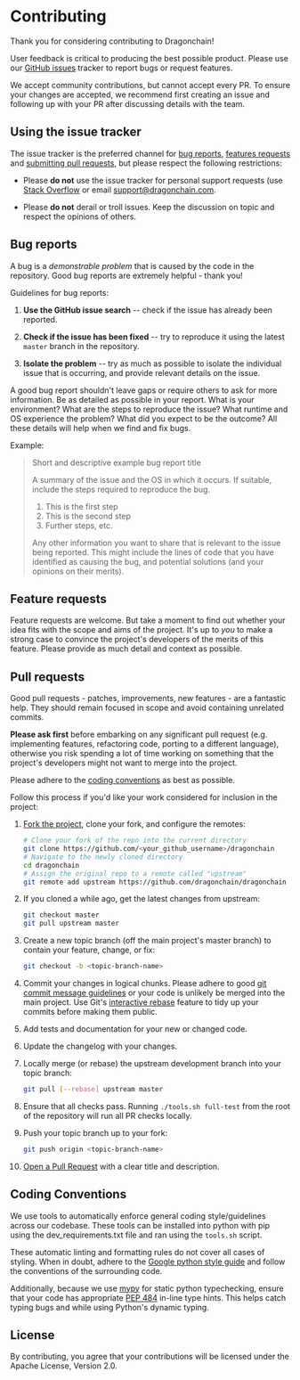 # Contributing

Thank you for considering contributing to Dragonchain!

User feedback is critical to producing the best possible product.
Please use our
[GitHub issues](https://github.com/dragonchain/dragonchain/issues) tracker
to report bugs or request features.

We accept community contributions, but cannot accept every PR. To ensure your
changes are accepted, we recommend first creating an issue and following up
with your PR after discussing details with the team.

## Using the issue tracker

The issue tracker is the preferred channel for [bug reports](#bug-reports),
[features requests](#feature-requests) and
[submitting pull requests](#pull-requests),
but please respect the following restrictions:

- Please **do not** use the issue tracker for personal support requests (use
  [Stack Overflow](https://stackoverflow.com) or email
  support@dragonchain.com.

- Please **do not** derail or troll issues. Keep the discussion on topic and
  respect the opinions of others.

## Bug reports

A bug is a _demonstrable problem_ that is caused by the code in the repository.
Good bug reports are extremely helpful - thank you!

Guidelines for bug reports:

1. **Use the GitHub issue search** -- check if the issue has already been
   reported.

1. **Check if the issue has been fixed** -- try to reproduce it using the
   latest `master` branch in the repository.

1. **Isolate the problem** -- try as much as possible to isolate the individual
   issue that is occurring, and provide relevant details on the issue.

A good bug report shouldn't leave gaps or require others to ask for more
information. Be as detailed as possible in your report. What is your
environment? What are the steps to reproduce the issue? What runtime and OS
experience the problem? What did you expect to be the outcome? All these
details will help when we find and fix bugs.

Example:

> Short and descriptive example bug report title
>
> A summary of the issue and the OS in which it occurs. If
> suitable, include the steps required to reproduce the bug.
>
> 1. This is the first step
> 1. This is the second step
> 1. Further steps, etc.
>
> Any other information you want to share that is relevant to the issue being
> reported. This might include the lines of code that you have identified as
> causing the bug, and potential solutions (and your opinions on their
> merits).

## Feature requests

Feature requests are welcome. But take a moment to find out whether your idea
fits with the scope and aims of the project. It's up to _you_ to make a strong
case to convince the project's developers of the merits of this feature. Please
provide as much detail and context as possible.

## Pull requests

Good pull requests - patches, improvements, new features - are a fantastic
help. They should remain focused in scope and avoid containing unrelated
commits.

**Please ask first** before embarking on any significant pull request (e.g.
implementing features, refactoring code, porting to a different language),
otherwise you risk spending a lot of time working on something that the
project's developers might not want to merge into the project.

Please adhere to the [coding conventions](#coding-conventions) as best as
possible.

Follow this process if you'd like your work considered for inclusion in the
project:

1. [Fork the project](https://github.com/dragonchain/dragonchain/fork),
   clone your fork, and configure the remotes:

   ```sh
   # Clone your fork of the repo into the current directory
   git clone https://github.com/<your_github_username>/dragonchain
   # Navigate to the newly cloned directory
   cd dragonchain
   # Assign the original repo to a remote called "upstream"
   git remote add upstream https://github.com/dragonchain/dragonchain
   ```

1. If you cloned a while ago, get the latest changes from upstream:

   ```sh
   git checkout master
   git pull upstream master
   ```

1. Create a new topic branch (off the main project's master branch) to
   contain your feature, change, or fix:

   ```sh
   git checkout -b <topic-branch-name>
   ```

1. Commit your changes in logical chunks. Please adhere to good
   [git commit message guidelines](http://tbaggery.com/2008/04/19/a-note-about-git-commit-messages.html)
   or your code is unlikely be merged into the main project. Use Git's
   [interactive rebase](https://help.github.com/articles/interactive-rebase)
   feature to tidy up your commits before making them public.

1. Add tests and documentation for your new or changed code.

1. Update the changelog with your changes.

1. Locally merge (or rebase) the upstream development branch into your topic
   branch:

   ```sh
   git pull [--rebase] upstream master
   ```

1. Ensure that all checks pass. Running `./tools.sh full-test` from the
   root of the repository will run all PR checks locally.

1. Push your topic branch up to your fork:

   ```sh
   git push origin <topic-branch-name>
   ```

1. [Open a Pull Request](https://help.github.com/articles/using-pull-requests/)
   with a clear title and description.

## Coding Conventions

We use tools to automatically enforce general coding style/guidelines
across our codebase. These tools can be installed into python with pip using
the dev_requirements.txt file and ran using the `tools.sh` script.

These automatic linting and formatting rules do not cover all cases of styling.
When in doubt, adhere to the
[Google python style guide](https://google.github.io/styleguide/pyguide.html)
and follow the conventions of the surrounding code.

Additionally, because we use [mypy](http://mypy-lang.org/) for static python
typechecking, ensure that your code has appropriate
[PEP 484](https://www.python.org/dev/peps/pep-0484/)
in-line type hints. This helps catch typing bugs and while using Python's
dynamic typing.

## License

By contributing, you agree that your contributions will be licensed under the
Apache License, Version 2.0.
